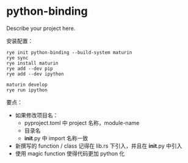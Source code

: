 # python-binding

Describe your project here.

安装配置：

```shell
rye init python-binding --build-system maturin
rye sync
rye install maturin
rye add --dev pip
rye add --dev ipython

maturin develop
rye run ipython
```

要点：

- 如果修改项目名：
  - pyproject.toml 中 project 名称，module-name
  - 目录名
  - **init**.py 中 import 名称一致
- 新撰写的 function / class 记得在 lib.rs 下引入，并且在 **init**.py 中引入
- 使用 magic function 使得代码更加 python 化

